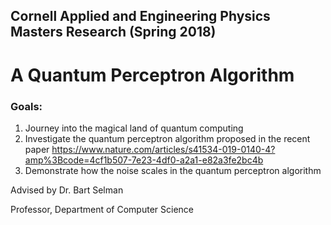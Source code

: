## Cornell Applied and Engineering Physics Masters Research (Spring 2018)
# A Quantum Perceptron Algorithm

### Goals: 
1. Journey into the magical land of quantum computing
2. Investigate the quantum perceptron algorithm proposed in the recent paper 
https://www.nature.com/articles/s41534-019-0140-4?amp%3Bcode=4cf1b507-7e23-4df0-a2a1-e82a3fe2bc4b
3. Demonstrate how the noise scales in the quantum perceptron algorithm



Advised by Dr. Bart Selman

Professor, Department of Computer Science
